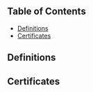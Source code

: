 ## Table of Contents
- [Definitions](#definitions)
- [Certificates](#certificates)


## Definitions


## Certificates